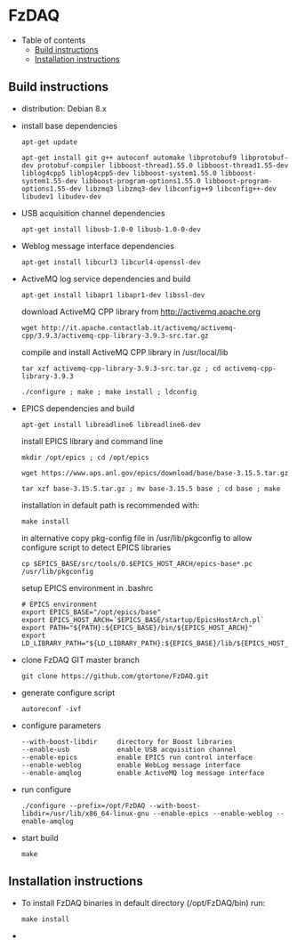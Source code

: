 FzDAQ
=====

- Table of contents
  * [Build instructions](#build-instructions)
  * [Installation instructions](#installation-instructions)

Build instructions
------------------

- distribution: Debian 8.x

- install base dependencies

  ```apt-get update```
  
  ```apt-get install git g++ autoconf automake libprotobuf9 libprotobuf-dev protobuf-compiler libboost-thread1.55.0 libboost-thread1.55-dev liblog4cpp5 liblog4cpp5-dev libboost-system1.55.0 libboost-system1.55-dev libboost-program-options1.55.0 libboost-program-options1.55-dev libzmq3 libzmq3-dev libconfig++9 libconfig++-dev libudev1 libudev-dev```
  
- USB acquisition channel dependencies

  ```apt-get install libusb-1.0-0 libusb-1.0-0-dev``` 

- Weblog message interface dependencies

  ```apt-get install libcurl3 libcurl4-openssl-dev```

- ActiveMQ log service dependencies and build

  ```apt-get install libapr1 libapr1-dev libssl-dev```

  download ActiveMQ CPP library from http://activemq.apache.org

    ```wget http://it.apache.contactlab.it/activemq/activemq-cpp/3.9.3/activemq-cpp-library-3.9.3-src.tar.gz```
  
  compile and install ActiveMQ CPP library in /usr/local/lib

    ```tar xzf activemq-cpp-library-3.9.3-src.tar.gz ; cd activemq-cpp-library-3.9.3```
  
    ```./configure ; make ; make install ; ldconfig```
  
- EPICS dependencies and build

  ```apt-get install libreadline6 libreadline6-dev```

  install EPICS library and command line

    ```mkdir /opt/epics ; cd /opt/epics```
  
    ```wget https://www.aps.anl.gov/epics/download/base/base-3.15.5.tar.gz```
  
    ```tar xzf base-3.15.5.tar.gz ; mv base-3.15.5 base ; cd base ; make```

  installation in default path is recommended with:

    ```make install```

  in alternative copy pkg-config file in /usr/lib/pkgconfig to allow configure script
  to detect EPICS libraries

    ```cp $EPICS_BASE/src/tools/O.$EPICS_HOST_ARCH/epics-base*.pc /usr/lib/pkgconfig```
  
  setup EPICS environment in .bashrc

    ```
    # EPICS environment
    export EPICS_BASE="/opt/epics/base"
    export EPICS_HOST_ARCH=`$EPICS_BASE/startup/EpicsHostArch.pl`
    export PATH="${PATH}:${EPICS_BASE}/bin/${EPICS_HOST_ARCH}"
    export LD_LIBRARY_PATH="${LD_LIBRARY_PATH}:${EPICS_BASE}/lib/${EPICS_HOST_ARCH}"
    ```

- clone FzDAQ GIT master branch

  ```git clone https://github.com/gtortone/FzDAQ.git```
  
- generate configure script

  ```autoreconf -ivf```

- configure parameters

  ```
  --with-boost-libdir	  directory for Boost libraries
  --enable-usb            enable USB acquisition channel
  --enable-epics          enable EPICS run control interface
  --enable-weblog         enable WebLog message interface
  --enable-amqlog         enable ActiveMQ log message interface
  ```

- run configure
  
  ```./configure --prefix=/opt/FzDAQ --with-boost-libdir=/usr/lib/x86_64-linux-gnu --enable-epics --enable-weblog --enable-amqlog```
  
- start build

  ``` make ```
  
Installation instructions
-------------------------

- To install FzDAQ binaries in default directory (/opt/FzDAQ/bin) run:

  ``` make install ```

- 
